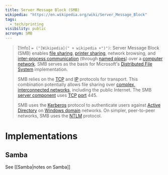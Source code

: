 ```yaml
---
title: Server Message Block (SMB)
wikipedia: "https://en.wikipedia.org/wiki/Server_Message_Block"
tags:
  - tech/printing
visibility: public
acronym: SMB
---
```

> [!info] `= ("[Wikipedia](" + wikipedia +")")`:
> Server Message Block (SMB) enables [file sharing](https://en.wikipedia.org/wiki/File_sharing "File sharing"), [printer sharing](https://en.wikipedia.org/wiki/Print_server "Print server"), network browsing, and [inter-process communication](https://en.wikipedia.org/wiki/Inter-process_communication "Inter-process communication") (through [named pipes](https://en.wikipedia.org/wiki/Named_pipe)) over a [computer network](https://en.wikipedia.org/wiki/Computer_network "Computer network"). SMB serves as the basis for Microsoft's [Distributed File System](https://en.wikipedia.org/wiki/Distributed_File_System_(Microsoft) "Distributed File System (Microsoft)") implementation.
>
> SMB relies on the [TCP](https://en.wikipedia.org/wiki/Transmission_Control_Protocol "Transmission Control Protocol") and [IP](https://en.wikipedia.org/wiki/Internet_Protocol "Internet Protocol") protocols for transport. This combination potentially allows file sharing over [complex, interconnected networks](https://en.wikipedia.org/wiki/Internetworking "Internetworking"), including the public Internet. The SMB [server component](https://en.wikipedia.org/wiki/Client%E2%80%93server_model "Client–server model") uses [TCP](https://en.wikipedia.org/wiki/Transmission_Control_Protocol "Transmission Control Protocol") [port](https://en.wikipedia.org/wiki/Port_(computer_networking) "Port (computer networking)") 445.
>
> SMB uses the [Kerberos](https://en.wikipedia.org/wiki/Kerberos_(protocol) "Kerberos (protocol)") protocol to authenticate users against [Active Directory](https://en.wikipedia.org/wiki/Active_Directory "Active Directory") on [Windows domain](https://en.wikipedia.org/wiki/Windows_domain "Windows domain") networks. On simpler, peer-to-peer networks, SMB uses the [NTLM](https://en.wikipedia.org/wiki/NTLM "NTLM") protocol.

# Implementations

## Samba

See [[Samba|notes on Samba]]
